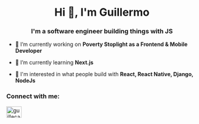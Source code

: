 <h1 align="center">Hi 👋, I'm Guillermo</h1>
<h3 align="center">I'm a software engineer building things with JS </h3>

- 🔭 I’m currently working on **Poverty Stoplight as a Frontend & Mobile Developer**

- 🌱 I’m currently learning **Next.js**

- 👯 I'm interested in what people build with **React, React Native, Django, NodeJs**


<h3 align="left">Connect with me:</h3>
<p align="left">
<a href="https://linkedin.com/in/guillecaba" target="blank"><img align="center" src="https://raw.githubusercontent.com/rahuldkjain/github-profile-readme-generator/master/src/images/icons/Social/linked-in-alt.svg" alt="guillecaba" height="30" width="40" /></a>
</p>



